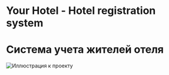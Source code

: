 # Your Hotel - Hotel registration system
#              Система учета жителей отеля

![Иллюстрация к проекту]()
